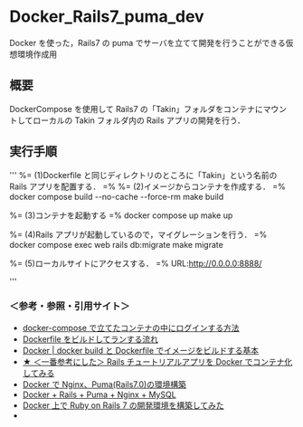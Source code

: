 # Docker_Rails7_puma_dev

Docker を使った，Rails7 の puma でサーバを立てて開発を行うことができる仮想環境作成用

## 概要

DockerCompose を使用して Rails7 の「Takin」フォルダをコンテナにマウントしてローカルの Takin フォルダ内の Rails アプリの開発を行う．

## 実行手順

'''
%= (1)Dockerfile と同じディレクトリのところに「Takin」という名前の Rails アプリを配置する． =%
%= (2)イメージからコンテナを作成する． =%
docker compose build --no-cache --force-rm
<or>
make build

%= (3)コンテナを起動する =%
docker compose up
<or>
make up

%= (4)Rails アプリが起動しているので，マイグレーションを行う． =%
docker compose exec web rails db:migrate
<or>
make migrate

%= (5)ローカルサイトにアクセスする． =%
URL:<http://0.0.0.0:8888/>

'''

### ＜参考・参照・引用サイト＞

- [docker-compose で立てたコンテナの中にログインする方法](https://qiita.com/koh97222/items/1cec21e3ede5abc31ee9)
- [Dockerfile をビルドしてランする流れ](https://zenn.dev/kazuki_inoue/articles/07de49d81b7608)
- [Docker | docker build と Dockerfile でイメージをビルドする基本](https://qiita.com/YumaInaura/items/e7155b309e109bc75cf8)
- [★ ＜一番参考にした＞ Rails チュートリアルアプリを Docker でコンテナ化してみる](https://katsuya-place.com/docker-rails-app/)
- [Docker で Nginx、Puma(Rails7.0)の環境構築](https://itoka.hatenadiary.com/entry/2022/03/04/004453)
- [Docker + Rails + Puma + Nginx + MySQL](https://qiita.com/eighty8/items/0288ab9c127ddb683315)
- [Docker 上で Ruby on Rails 7 の開発環境を構築してみた](https://mseeeen.msen.jp/rails-docker/)
- []()
